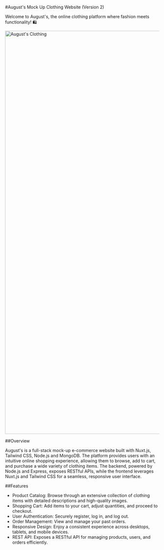 #August's Mock Up Clothing Website (Version 2)

Welcome to August's, the online clothing platform where fashion meets functionality! 🛍️

<img width="1316" alt="August's Clothing" src="https://your-image-url.com/image.png">

##Overview

August's is a full-stack mock-up e-commerce website built with Nuxt.js, Tailwind CSS, Node.js and MongoDB. The platform provides users with an intuitive online shopping experience, allowing them to browse, add to cart, and purchase a wide variety of clothing items. The backend, powered by Node.js and Express, exposes RESTful APIs, while the frontend leverages Nuxt.js and Tailwind CSS for a seamless, responsive user interface.

##Features

- Product Catalog: Browse through an extensive collection of clothing items with detailed descriptions and high-quality images.
- Shopping Cart: Add items to your cart, adjust quantities, and proceed to checkout.
- User Authentication: Securely register, log in, and log out.
- Order Management: View and manage your past orders.
- Responsive Design: Enjoy a consistent experience across desktops, tablets, and mobile devices.
- REST API: Exposes a RESTful API for managing products, users, and orders efficiently.
